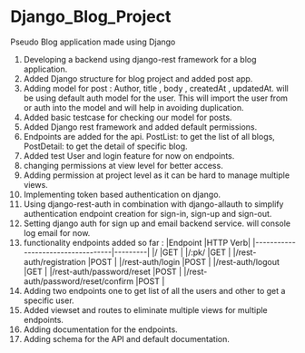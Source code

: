 # Django_Blog_Project
Pseudo Blog application made using Django
1. Developing a backend using django-rest framework for a blog application.
2. Added Django structure for blog project and added post app.
3. Adding model for post : Author, title , body , createdAt , updatedAt. will be using default auth model for the user. This will  import the user from or auth into the model and will help in avoiding duplication.
4. Added basic testcase for checking our model for posts.
5. Added Django rest framework and added default permissions.
6. Endpoints are added for the api. PostList: to get the list of all blogs, PostDetail: to get the detail of specific blog.
7. Added test User and login feature for now on endpoints.
8. changing permissions at view level for better access.
9. Adding permission at project level as it can be hard to manage multiple views.
10. Implementing token based authentication on django.
11. Using django-rest-auth in combination with django-allauth to simplify authentication endpoint creation for sign-in, sign-up and sign-out.
12. Setting django auth for sign up and email backend service. will console log email for now.
13. functionality endpoints added so far :
            |Endpoint                           |HTTP Verb|
            |-----------------------------------|---------|
            |/                                  |GET      |
            |/:pk/                              |GET      |
            |/rest-auth/registration            |POST     |
            |/rest-auth/login                   |POST     |
            |/rest-auth/logout                  |GET      |
            |/rest-auth/password/reset          |POST     |
            |/rest-auth/password/reset/confirm  |POST     |
14. Adding two endpoints one to get list of all the users and other to get a specific user.
15. Added viewset and routes to eliminate multiple views for multiple endpoints.
16. Adding documentation for the endpoints.
17. Adding schema for the API and default documentation.
